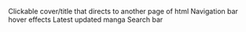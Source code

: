 Clickable cover/title that directs to another page of html
Navigation bar hover effects
Latest updated manga
Search bar